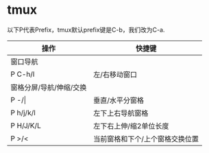 # tmux

以下P代表Prefix，tmux默认prefix键是C-b，我们改为C-a.

| 操作                    | 快捷键                          |
| ----------------------- | ------------------------------- |
| 窗口导航                |                                 |
| P C-h/l                 | 左/右移动窗口                   |
| 窗格分屏/导航/伸缩/交换 |                                 |
| P -/\|                  | 垂直/水平分窗格                 |
| P h/j/k/l               | 左下上右导航窗格                |
| P H/J/K/L               | 左下右上伸/缩2单位长度          |
| P >/<                   | 当前窗格和下个/上个窗格交换位置 |